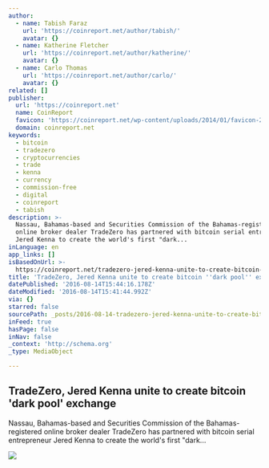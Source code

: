```yaml
---
author:
  - name: Tabish Faraz
    url: 'https://coinreport.net/author/tabish/'
    avatar: {}
  - name: Katherine Fletcher
    url: 'https://coinreport.net/author/katherine/'
    avatar: {}
  - name: Carlo Thomas
    url: 'https://coinreport.net/author/carlo/'
    avatar: {}
related: []
publisher:
  url: 'https://coinreport.net'
  name: CoinReport
  favicon: 'https://coinreport.net/wp-content/uploads/2014/01/favicon-2.ico'
  domain: coinreport.net
keywords:
  - bitcoin
  - tradezero
  - cryptocurrencies
  - trade
  - kenna
  - currency
  - commission-free
  - digital
  - coinreport
  - tabish
description: >-
  Nassau, Bahamas-based and Securities Commission of the Bahamas-registered
  online broker dealer TradeZero has partnered with bitcoin serial entrepreneur
  Jered Kenna to create the world's first "dark...
inLanguage: en
app_links: []
isBasedOnUrl: >-
  https://coinreport.net/tradezero-jered-kenna-unite-to-create-bitcoin-dark-pool-exchange/
title: 'TradeZero, Jered Kenna unite to create bitcoin ''dark pool'' exchange'
datePublished: '2016-08-14T15:44:16.178Z'
dateModified: '2016-08-14T15:41:44.992Z'
via: {}
starred: false
sourcePath: _posts/2016-08-14-tradezero-jered-kenna-unite-to-create-bitcoin-dark-pool-e.md
inFeed: true
hasPage: false
inNav: false
_context: 'http://schema.org'
_type: MediaObject

---
```

<article style=""><h1>TradeZero, Jered Kenna unite to create bitcoin 'dark pool' exchange</h1><p>Nassau, Bahamas-based and Securities Commission of the Bahamas-registered online broker dealer TradeZero has partnered with bitcoin serial entrepreneur Jered Kenna to create the world's first "dark...</p><img src="https://coinreport.net/wp-content/uploads/2016/08/TradeZero-logo-SQUARED-150x150.jpg" /></article>